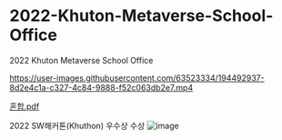 # 2022-Khuton-Metaverse-School-Office
2022 Khuton Metaverse School Office


https://user-images.githubusercontent.com/63523334/194492937-8d2e4c1a-c327-4c84-9888-f52c063db2e7.mp4

[혼합.pdf](https://github.com/SNG0407/2022-Khuton-Metaverse-School-Office/files/9731484/default.pdf)

2022 SW해커톤(Khuthon) 우수상 수상
![image](https://user-images.githubusercontent.com/63523334/222609744-1e1a6700-e5dc-4d16-b8f0-8f433feaeea0.png)

